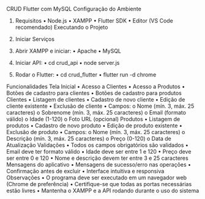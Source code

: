 CRUD Flutter com MySQL
Configuração do Ambiente
1. Requisitos
•	Node.js
•	XAMPP
•	Flutter SDK
•	Editor (VS Code recomendado)
Executando o Projeto
1. Iniciar Serviços
1.	Abrir XAMPP e iniciar: 
•	Apache
•	MySQL

2.	Iniciar API:
•	cd crud_api 
•	node server.js
3.	Rodar o Flutter:
•	cd crud_flutter 
•	flutter run -d chrome

Funcionalidades
Tela Inicial
•	Acesso a Clientes
•	Acesso a Produtos
•	Botões de cadastro para clientes
•	Botões de cadastro para produtos 
Clientes
•	Listagem de clientes
•	Cadastro de novo cliente
•	Edição de cliente existente
•	Exclusão de cliente
•	Campos: 
o	Nome (mín. 3, máx. 25 caracteres)
o	Sobrenome (mín. 3, máx. 25 caracteres)
o	Email (formato válido)
o	Idade (1-120)
o	Foto URL (opcional)
Produtos
•	Listagem de produtos
•	Cadastro de novo produto
•	Edição de produto existente
•	Exclusão de produto
•	Campos: 
o	Nome (mín. 3, máx. 25 caracteres)
o	Descrição (mín. 3, máx. 25 caracteres)
o	Preço (0-120)
o	Data de Atualização
Validações
•	Todos os campos obrigatórios são validados
•	Email deve ter formato válido
•	Idade deve ser entre 1 e 120
•	Preço deve ser entre 0 e 120
•	Nome e descrição devem ter entre 3 e 25 caracteres
Mensagens do aplicativo
•	Mensagens de sucesso/erro nas operações
•	Confirmação antes de excluir
•	Interface intuitiva e responsiva
Observações
•	O programa deve ser executado em um navegador web (Chrome de preferência)
•	Certifique-se que todas as portas necessárias estão livres
•	Mantenha o XAMPP e a API rodando durante o uso do sistema
